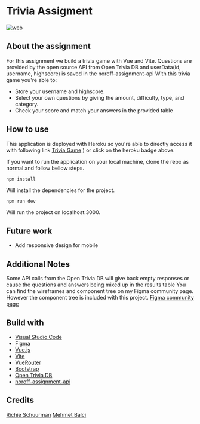 # Trivia Assigment
[![web](https://img.shields.io/static/v1?logo=heroku&message=Online&label=Heroku&color=430098)](https://intense-bastion-85151.herokuapp.com/)

## About the assignment
For this assignment we build a trivia game with Vue and Vite. Questions are provided by the open source API from Open Trivia DB and userData(id, username, highscore) is saved in the noroff-assignment-api
With this trivia game you're able to:
- Store your username and highscore.
- Select your own questions by giving the amount, difficulty, type, and category.
- Check your score and match your answers in the provided table


## How to use
This application is deployed with Heroku so you're able to directly access it with following link [Trivia Game](https://intense-bastion-85151.herokuapp.com/)
) or click on the heroku badge above.

If you want to run the application on your local machine, clone the repo as normal and follow bellow steps.

```
npm install
```
Will install the dependencies for the project.

```
npm run dev
```
Will run the project on localhost:3000.

## Future work
- Add responsive design for mobile

## Additional Notes 
Some API calls from the Open Trivia DB will give back empty responses or cause the questions and answers being mixed up in the results table
You can find the wireframes and component tree on my Figma community page. However the component tree is included with this project.
[Figma community page](https://www.figma.com/community/file/1087072528213887025/Trivia-Assignment)

## Build with
- [Visual Studio Code](https://code.visualstudio.com/)
- [Figma](https://www.figma.com/)
- [Vue.js](https://vuejs.org/)
- [Vite](https://vitejs.dev/)
- [VueRouter](https://router.vuejs.org/)
- [Bootstrap](https://getbootstrap.com/)
- [Open Trivia DB](https://opentdb.com/)
- [noroff-assignment-api](https://github.com/dewald-els/noroff-assignment-api)

## Credits
[Richie Schuurman](https://github.com/RichieSchuurman)
[Mehmet Balci](https://github.com/mehmet70)
